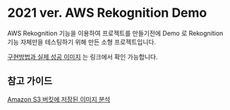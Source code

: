 # 2021 ver. AWS Rekognition Demo

AWS Rekognition 기능을 이용하여 프로젝트를 만들기전에 Demo 로 Rekognition 기능 자체만을 테스팅하기 위해 만든 소형 프로젝트입니다.

[구현방법과 실제 성공 이미지](https://jee00609.github.io/aws/how-user-aws-rekognition/) 는 링크에서 확인 가능합니다.

## 참고 가이드

[Amazon S3 버킷에 저장된 이미지 분석](https://docs.aws.amazon.com/ko_kr/rekognition/latest/dg/images-s3.html)
